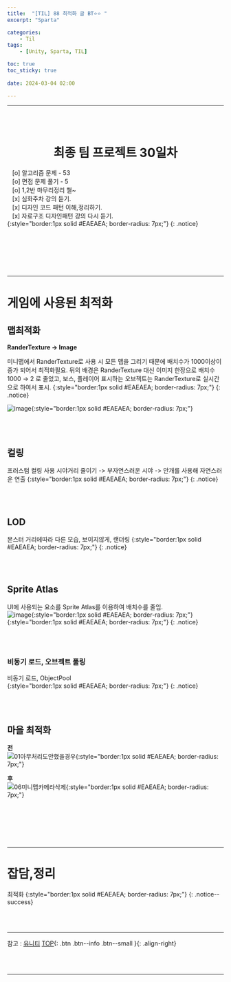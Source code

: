 ```yaml
---
title:  "[TIL] 88 최적화 글 BT⭐⭐ "
excerpt: "Sparta"

categories:
    - Til
tags:
    - [Unity, Sparta, TIL]

toc: true
toc_sticky: true
 
date: 2024-03-04 02:00

---
```

- - -


<BR><BR>

<center><H1>  최종 팀 프로젝트 30일차  </H1></center>

&nbsp;&nbsp; [o] 알고리즘 문제  - 53  
&nbsp;&nbsp; [o] 면접 문제 풀기 - 5     
&nbsp;&nbsp; [o] 1,2반 마무리정리  챌~   
&nbsp;&nbsp; [x] 심화주차 강의 듣기.   
&nbsp;&nbsp; [x] 디자인 코드 패턴 이해,정리하기.   
&nbsp;&nbsp; [x] 자료구조 디자인패턴 강의 다시 듣기.   
{:style="border:1px solid #EAEAEA; border-radius: 7px;"}
{: .notice}  

<br><br><br><br><br>
- - - 

# 게임에 사용된 최적화

## 맵최적화
**RanderTexture → Image**

미니맵에서 RanderTexture로 사용 시 모든 맵을 그리기 때문에 배치수가 1000이상이 증가 되어서 최적화필요.
뒤의 배경은 RanderTexture 대신 이미지 한장으로 배치수 1000 → 2 로 줄었고, 보스, 플레이어 표시하는 오브젝트는 RanderTexture로 실시간으로 하여서 표시.
{:style="border:1px solid #EAEAEA; border-radius: 7px;"}
{: .notice}  

![image](https://github.com/levell1/levell1.github.io/assets/96651722/34b06880-ccd6-4dea-8558-12d95bcf7528){:style="border:1px solid #EAEAEA; border-radius: 7px;"}  

<br><br>

## 컬링
프러스텀 컬링 사용 시야거리 줄이기
-> 부자연스러운 시야 -> 안개를 사용해 자연스러운 연출
{:style="border:1px solid #EAEAEA; border-radius: 7px;"}
{: .notice}  

<br><br>

## LOD
몬스터 거리에따라 다른 모습, 보이지않게, 랜더링
{:style="border:1px solid #EAEAEA; border-radius: 7px;"}
{: .notice}  

<br><br>

## Sprite Atlas
UI에 사용되는 요소를 Sprite Atlas를 이용하여 배치수를 줄임.  
![image](https://github.com/levell1/levell1.github.io/assets/96651722/0b2da0d3-9095-445c-a707-d987b9dbd9d0){:style="border:1px solid #EAEAEA; border-radius: 7px;"}  
{:style="border:1px solid #EAEAEA; border-radius: 7px;"}
{: .notice}  

<br><br>

### 비동기 로드, 오브젝트 풀링
비동기 로드, ObjectPool  
{:style="border:1px solid #EAEAEA; border-radius: 7px;"}
{: .notice}  

<br><br>

## 마을 최적화    
**전**  
![01아무처리도안했을경우](https://github.com/levell1/levell1.github.io/assets/96651722/f94541a1-73d2-4c85-b5f8-df903397e2b7){:style="border:1px solid #EAEAEA; border-radius: 7px;"}  

**후**  
![06미니맵카메라삭제](https://github.com/levell1/levell1.github.io/assets/96651722/ac9f8dd0-fe4e-473a-b690-fb37f7ebb8b3){:style="border:1px solid #EAEAEA; border-radius: 7px;"}  


<br><br><br><br><br>
- - - 

# 잡담,정리
최적화
{:style="border:1px solid #EAEAEA; border-radius: 7px;"}
{: .notice--success}  

<br><br>
- - -

참고 : [유니티](https://docs.unity3d.com/kr/)
[TOP](#){: .btn .btn--info .btn--small }{: .align-right}


<br><br>
- - -
